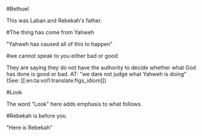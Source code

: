 #Bethuel

This was Laban and Rebekah's father.

#The thing has come from Yahweh

"Yahweh has caused all of this to happen"

#we cannot speak to you either bad or good

They are saying they do not have the authority to decide whether what God has done is good or bad. AT: "we dare not judge what Yahweh is doing" (See: [[:en:ta:vol1:translate:figs_idiom]])

#Look

The word "Look" here adds emphasis to what follows.

#Rebekah is before you

"Here is Rebekah"